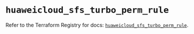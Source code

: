 # `huaweicloud_sfs_turbo_perm_rule`

Refer to the Terraform Registry for docs: [`huaweicloud_sfs_turbo_perm_rule`](https://registry.terraform.io/providers/huaweicloud/huaweicloud/1.71.1/docs/resources/sfs_turbo_perm_rule).
